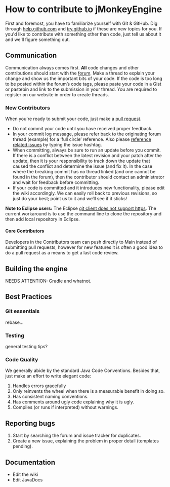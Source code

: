 # How to contribute to jMonkeyEngine

First and foremost, you have to familiarize yourself with Git & GitHub. Dig through 
[help.github.com](https://help.github.com/) and [try.github.io](http://try.github.io/) if these are new topics for you. If you'd like to contribute with something other than code, just tell us about it and we'll figure something out.

## Communication

Communication always comes first. **All** code changes and other contributions should start with the [forum](http://hub.jmonkeyengine.org/forum/). Make a thread to explain your change and show us the important bits of your code. If the code is too long to be posted within the forum’s code tags, please paste your code in a Gist or pastebin and link to the submission in your thread. You are required to register on our website in order to create threads.

### New Contributors

When you're ready to submit your code, just make a [pull request](https://help.github.com/articles/using-pull-requests).

- Do not commit your code until you have received proper feedback.
- In your commit log message, please refer back to the originating forum thread (example) for a ‘full circle’ reference. Also please [reference related issues](https://help.github.com/articles/closing-issues-via-commit-messages) by typing the issue hashtag.
- When committing, always be sure to run an update before you commit. If there is a conflict between the latest revision and your patch after the update, then it is your responsibility to track down the update that caused the conflict and determine the issue (and fix it). In the case where the breaking commit has no thread linked (and one cannot be found in the forum), then the contributor should contact an administrator and wait for feedback before committing.
- If your code is committed and it introduces new functionality, please edit the wiki accordingly. We can easily roll back to previous revisions, so just do your best; point us to it and we’ll see if it sticks!

**Note to Eclipse users:** The Eclipse [git client does not support https](http://hub.jmonkeyengine.org/forum/topic/problem-cloning-the-new-git-repository/#post-265594). The current workaround is to use the command line to clone the repository and then add local repository in Eclipse.

#### Core Contributors

Developers in the Contributors team can push directly to Main instead of submitting pull requests, however for new features it is often a good idea to do a pull request as a means to get a last code review.

## Building the engine

NEEDS ATTENTION: Gradle and whatnot.

## Best Practices

### Git essentials

rebase...

### Testing

general testing tips?

### Code Quality

We generally abide by the standard Java Code Conventions. Besides that, just make an effort to write elegant code:

 1. Handles errors gracefully
 2. Only reinvents the wheel when there is a measurable benefit in doing so.
 3. Has consistent naming conventions.
 4. Has comments around ugly code explaining why it is ugly.
 5. Compiles (or runs if interpreted) without warnings.

## Reporting bugs

 1. Start by searching the forum and issue tracker for duplicates.
 2. Create a new issue, explaining the problem in proper detail (templates pending).

## Documentation

- Edit the wiki
- Edit JavaDocs
